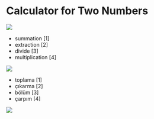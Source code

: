 # Calculator for Two Numbers
<img src="https://user-images.githubusercontent.com/73097560/115834477-dbab4500-a447-11eb-908a-139a6edaec5c.gif">

+ summation [1]
+ extraction [2]
+ divide [3]
+ multiplication [4]

<img src="https://user-images.githubusercontent.com/73097560/115834477-dbab4500-a447-11eb-908a-139a6edaec5c.gif">

+ toplama [1]
+ çıkarma [2]
+ bölüm [3]
+ çarpım [4]

<img src="https://user-images.githubusercontent.com/73097560/115834477-dbab4500-a447-11eb-908a-139a6edaec5c.gif">
